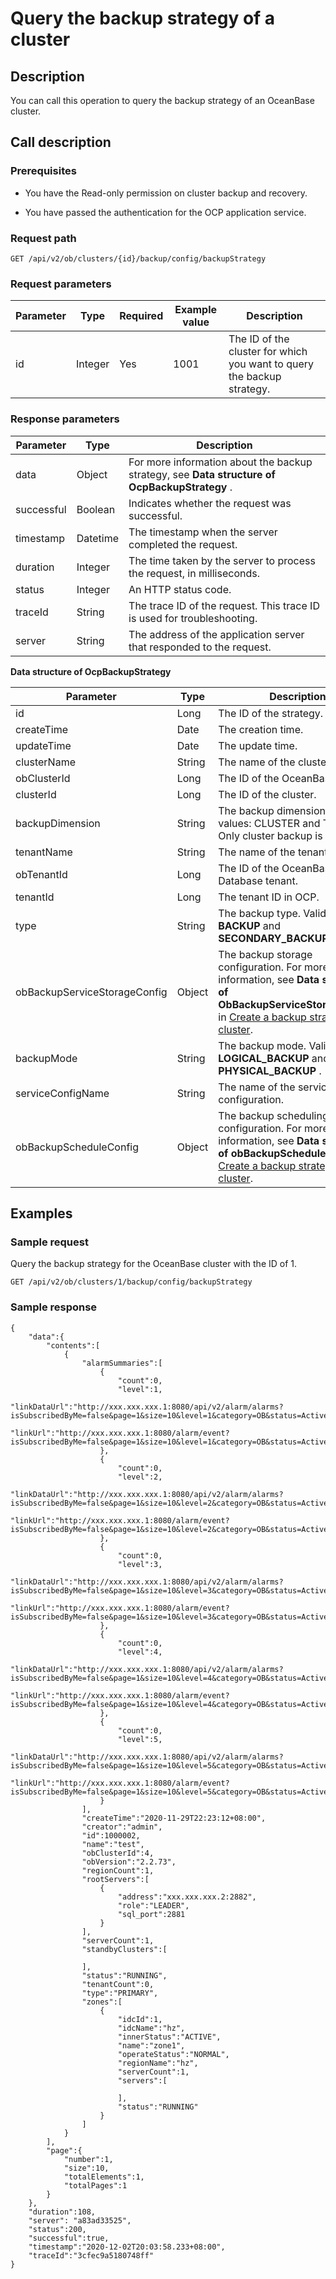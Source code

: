 Query the backup strategy of a cluster 
===========================================================



Description 
--------------------------------

You can call this operation to query the backup strategy of an OceanBase cluster.

Call description 
-------------------------------------

### Prerequisites 

* You have the Read-only permission on cluster backup and recovery.

  

* You have passed the authentication for the OCP application service.

  




### Request path 

`GET /api/v2/ob/clusters/{id}/backup/config/backupStrategy`

### Request parameters 



| Parameter |  Type   | Required | Example value |                              Description                               |
|-----------|---------|----------|---------------|------------------------------------------------------------------------|
| id        | Integer | Yes      | 1001          | The ID of the cluster for which you want to query the backup strategy. |



### Response parameters 



| Parameter  |   Type   |                                                  Description                                                  |
|------------|----------|---------------------------------------------------------------------------------------------------------------|
| data       | Object   | For more information about the backup strategy, see **Data structure of OcpBackupStrategy** . |
| successful | Boolean  | Indicates whether the request was successful.                                                                 |
| timestamp  | Datetime | The timestamp when the server completed the request.                                                          |
| duration   | Integer  | The time taken by the server to process the request, in milliseconds.                                         |
| status     | Integer  | An HTTP status code.                                                                                          |
| traceId    | String   | The trace ID of the request. This trace ID is used for troubleshooting.                                       |
| server     | String   | The address of the application server that responded to the request.                                          |



**Data structure of OcpBackupStrategy** 


|            Parameter            |  Type  |                                                                                               Description                                                                                                |
|---------------------------------|--------|----------------------------------------------------------------------------------------------------------------------------------------------------------------------------------------------------------|
| id                              | Long   | The ID of the strategy.                                                                                                                                                                                  |
| createTime                      | Date   | The creation time.                                                                                                                                                                                       |
| updateTime                      | Date   | The update time.                                                                                                                                                                                         |
| clusterName                     | String | The name of the cluster.                                                                                                                                                                                 |
| obClusterId                     | Long   | The ID of the OceanBase cluster.                                                                                                                                                                         |
| clusterId                       | Long   | The ID of the cluster.                                                                                                                                                                                   |
| backupDimension | String | The backup dimension. Valid values: CLUSTER and TENANT. Only cluster backup is supported.                                                                                                                |
| tenantName                      | String | The name of the tenant.                                                                                                                                                                                  |
| obTenantId                      | Long   | The ID of the OceanBase Database tenant.                                                                                                                                                                 |
| tenantId                        | Long   | The tenant ID in OCP.                                                                                                                                                                                    |
| type                            | String | The backup type. Valid values: **BACKUP** and **SECONDARY_BACKUP** .                                                                                                                                     |
| obBackupServiceStorageConfig    | Object | The backup storage configuration. For more information, see **Data structure of ObBackupServiceStorageConfig** in [Create a backup strategy for a cluster](../1500.backup-and-restoration-3/200.create-a-backup-policy-for-the-cluster-1.md). |
| backupMode      | String | The backup mode. Valid values: **LOGICAL_BACKUP** and **PHYSICAL_BACKUP** .                                                                                                                              |
| serviceConfigName               | String | The name of the service configuration.                                                                                                                                                                   |
| obBackupScheduleConfig          | Object | The backup scheduling configuration. For more information, see **Data structure of obBackupScheduleConfig** in [Create a backup strategy for a cluster](../1500.backup-and-restoration-3/200.create-a-backup-policy-for-the-cluster-1.md).    |



Examples 
-----------------------------

### Sample request 

Query the backup strategy for the OceanBase cluster with the ID of 1. 

`GET /api/v2/ob/clusters/1/backup/config/backupStrategy`

### Sample response 

```shell
{
    "data":{
        "contents":[
            {
                "alarmSummaries":[
                    {
                        "count":0,
                        "level":1,
                        "linkDataUrl":"http://xxx.xxx.xxx.1:8080/api/v2/alarm/alarms?isSubscribedByMe=false&page=1&size=10&level=1&category=OB&status=Active&obCluster=test",
                        "linkUrl":"http://xxx.xxx.xxx.1:8080/alarm/event?isSubscribedByMe=false&page=1&size=10&level=1&category=OB&status=Active&obCluster=test"
                    },
                    {
                        "count":0,
                        "level":2,
                        "linkDataUrl":"http://xxx.xxx.xxx.1:8080/api/v2/alarm/alarms?isSubscribedByMe=false&page=1&size=10&level=2&category=OB&status=Active&obCluster=test",
                        "linkUrl":"http://xxx.xxx.xxx.1:8080/alarm/event?isSubscribedByMe=false&page=1&size=10&level=2&category=OB&status=Active&obCluster=test"
                    },
                    {
                        "count":0,
                        "level":3,
                        "linkDataUrl":"http://xxx.xxx.xxx.1:8080/api/v2/alarm/alarms?isSubscribedByMe=false&page=1&size=10&level=3&category=OB&status=Active&obCluster=test",
                        "linkUrl":"http://xxx.xxx.xxx.1:8080/alarm/event?isSubscribedByMe=false&page=1&size=10&level=3&category=OB&status=Active&obCluster=test"
                    },
                    {
                        "count":0,
                        "level":4,
                        "linkDataUrl":"http://xxx.xxx.xxx.1:8080/api/v2/alarm/alarms?isSubscribedByMe=false&page=1&size=10&level=4&category=OB&status=Active&obCluster=test",
                        "linkUrl":"http://xxx.xxx.xxx.1:8080/alarm/event?isSubscribedByMe=false&page=1&size=10&level=4&category=OB&status=Active&obCluster=test"
                    },
                    {
                        "count":0,
                        "level":5,
                        "linkDataUrl":"http://xxx.xxx.xxx.1:8080/api/v2/alarm/alarms?isSubscribedByMe=false&page=1&size=10&level=5&category=OB&status=Active&obCluster=test",
                        "linkUrl":"http://xxx.xxx.xxx.1:8080/alarm/event?isSubscribedByMe=false&page=1&size=10&level=5&category=OB&status=Active&obCluster=test"
                    }
                ],
                "createTime":"2020-11-29T22:23:12+08:00",
                "creator":"admin",
                "id":1000002,
                "name":"test",
                "obClusterId":4,
                "obVersion":"2.2.73",
                "regionCount":1,
                "rootServers":[
                    {
                        "address":"xxx.xxx.xxx.2:2882",
                        "role":"LEADER",
                        "sql_port":2881
                    }
                ],
                "serverCount":1,
                "standbyClusters":[

                ],
                "status":"RUNNING",
                "tenantCount":0,
                "type":"PRIMARY",
                "zones":[
                    {
                        "idcId":1,
                        "idcName":"hz",
                        "innerStatus":"ACTIVE",
                        "name":"zone1",
                        "operateStatus":"NORMAL",
                        "regionName":"hz",
                        "serverCount":1,
                        "servers":[

                        ],
                        "status":"RUNNING"
                    }
                ]
            }
        ],
        "page":{
            "number":1,
            "size":10,
            "totalElements":1,
            "totalPages":1
        }
    },
    "duration":108,
    "server": "a83ad33525",
    "status":200,
    "successful":true,
    "timestamp":"2020-12-02T20:03:58.233+08:00",
    "traceId":"3cfec9a5180748ff"
}
```


